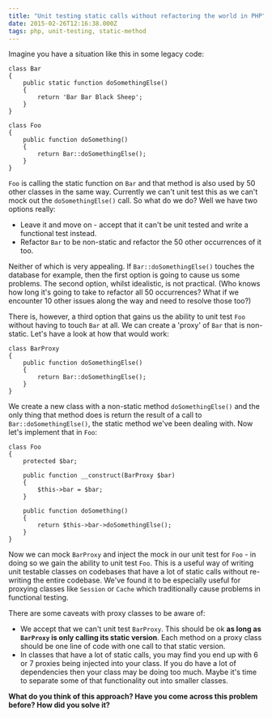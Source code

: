 ```yaml
---
title: "Unit testing static calls without refactoring the world in PHP"
date: 2015-02-26T12:16:38.000Z
tags: php, unit-testing, static-method
---
```


Imagine you have a situation like this in some legacy code:

```prettyprint lang-php
class Bar
{
    public static function doSomethingElse()
    {
        return 'Bar Bar Black Sheep';
    }
}

class Foo
{
    public function doSomething()
    {
        return Bar::doSomethingElse();
    }
}
```

`Foo` is calling the static function on `Bar` and that method is also used by 50 other classes in the same way. Currently we can't unit test this as we can't mock out the `doSomethingElse()` call. So what do we do? Well we have two options really:

- Leave it and move on - accept that it can't be unit tested and write a functional test instead.
- Refactor `Bar` to be non-static and refactor the 50 other occurrences of it too.

Neither of which is very appealing. If `Bar::doSomethingElse()` touches the database for example, then the first option is going to cause us some problems. The second option, whilst idealistic, is not practical. (Who knows how long it's going to take to refactor all 50 occurrences? What if we encounter 10 other issues along the way and need to resolve those too?)

There is, however, a third option that gains us the ability to unit test `Foo` without having to touch `Bar` at all. We can create a 'proxy' of `Bar` that is non-static. Let's have a look at how that would work:


```prettyprint lang-php
class BarProxy
{
    public function doSomethingElse()
    {
        return Bar::doSomethingElse();
    }
}
```

We create a new class with a non-static method `doSomethingElse()` and the only thing that method does is return the result of a call to `Bar::doSomethingElse()`, the static method we've been dealing with. Now let's implement that in `Foo`:

```prettyprint lang-php
class Foo
{
    protected $bar;
    
    public function __construct(BarProxy $bar)
    {
        $this->bar = $bar;
    }
    
    public function doSomething()
    {
        return $this->bar->doSomethingElse();
    }
}
```

Now we can mock `BarProxy` and inject the mock in our unit test for `Foo` - in doing so we gain the ability to unit test `Foo`. 
This is a useful way of writing unit testable classes on codebases that have a lot of static calls without re-writing the entire codebase. We've found it to be especially useful for proxying classes like `Session` or `Cache` which traditionally cause problems in functional testing.

There are some caveats with proxy classes to be aware of:

- We accept that we can't unit test `BarProxy`. This should be ok **as long as `BarProxy` is only calling its static version**. Each method on a proxy class should be one line of code with one call to that static version.
- In classes that have a lot of static calls, you may find you end up with 6 or 7 proxies being injected into your class. If you do have a lot of dependencies then your class may be doing too much. Maybe it's time to separate some of that functionality out into smaller classes.


**What do you think of this approach? Have you come across this problem before? How did you solve it?**